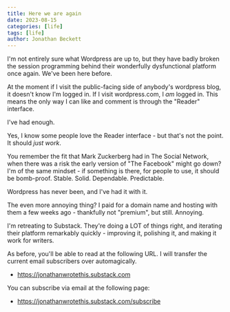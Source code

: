 ```yaml
---
title: Here we are again
date: 2023-08-15
categories: [life]
tags: [life]
author: Jonathan Beckett
---
```


I'm not entirely sure what Wordpress are up to, but they have badly broken the session programming behind their wonderfully dysfunctional platform once again. We've been here before.

At the moment if I visit the public-facing side of anybody's wordpress blog, it doesn't know I'm logged in. If I visit wordpress.com, I *am* logged in. This means the only way I can like and comment is through the "Reader" interface.

I've had enough.

Yes, I know some people love the Reader interface - but that's not the point. It should *just work*.

You remember the fit that Mark Zuckerberg had in The Social Network, when there was a risk the early version of "The Facebook" might go down? I'm of the same mindset - if something is there, for people to use, it should be bomb-proof. Stable. Solid. Dependable. Predictable.

Wordpress has never been, and I've had it with it.

The even more annoying thing? I paid for a domain name and hosting with them a few weeks ago - thankfully not "premium", but still. Annoying.

I'm retreating to Substack. They're doing a LOT of things right, and iterating their platform remarkably quickly - improving it, polishing it, and making it work for writers.

As before, you'll be able to read at the following URL. I will transfer the current email subscribers over automagically.

* <https://jonathanwrotethis.substack.com>

You can subscribe via email at the following page:

* <https://jonathanwrotethis.substack.com/subscribe>
